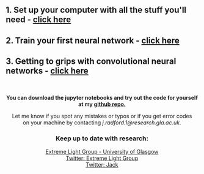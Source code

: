 ## 1. Set up your computer with all the stuff you'll need - <a href="set-up.html">click here</a>
## 2. Train your first neural network - <a href="simple_ANN.html">click here</a>
## 3. Getting to grips with convolutional neural networks - <a href="CNN_classifier.html">click here</a>

<br><center><b>You can download the jupyter notebooks and try out the code for yourself at my <a href="https://github.com/slack-a-jack/ml-getting-started/tutorial_notebooks">github repo.</a></b></center>

<center> Let me know if you spot any mistakes or typos or if you get error codes <br>on your machine by contacting <em>j.radford.1@research.gla.ac.uk.</em> </center>


### <center>Keep up to date with research:</center>
<center><a href="http://www.physics.gla.ac.uk/XtremeLight/index.html">Extreme Light Group - University of Glasgow</a></center>
<center><a href="https://twitter.com/GU_ExtremeLight">Twitter: Extreme Light Group</a></center>
<center><a href="https://twitter.com/JackRadford95">Twitter: Jack </a></center>

